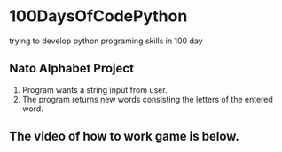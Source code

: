 # 100DaysOfCodePython
trying to develop python programing skills in 100 day

## Nato Alphabet Project

1. Program wants a string input from user.
2. The program returns new words consisting the letters of the entered word.

## The video of how to work game is below.

